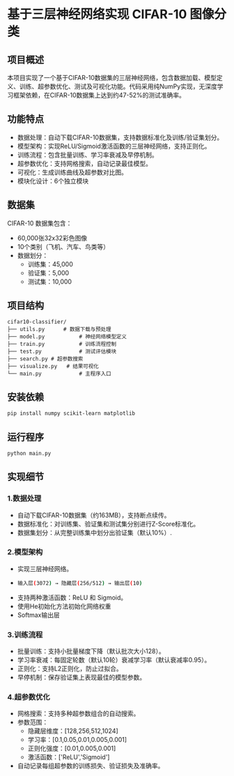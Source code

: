 # 基于三层神经网络实现 CIFAR-10 图像分类
## 项目概述
本项目实现了一个基于CIFAR-10数据集的三层神经网络，包含数据加载、模型定义、训练、超参数优化、测试及可视化功能。代码采用纯NumPy实现，无深度学习框架依赖，在CIFAR-10数据集上达到约47-52%的测试准确率。
## 功能特点
- 数据处理：自动下载CIFAR-10数据集，支持数据标准化及训练/验证集划分。
- 模型架构：实现ReLU/Sigmoid激活函数的三层神经网络，支持正则化。
- 训练流程：包含批量训练、学习率衰减及早停机制。
- 超参数优化：支持网格搜索，自动记录最佳模型。
- 可视化：生成训练曲线及超参数对比图。
- 模块化设计：6个独立模块
## 数据集
CIFAR-10 数据集包含：
- 60,000张32x32彩色图像
- 10个类别（飞机、汽车、鸟类等）
- 数据划分：
  - 训练集：45,000
  - 验证集：5,000
  - 测试集：10,000
## 项目结构
```text
cifar10-classifier/
├── utils.py      # 数据下载与预处理
├── model.py           # 神经网络模型定义
├── train.py           # 训练流程控制
├── test.py            # 测试评估模块
├── search.py # 超参数搜索
├── visualize.py   # 结果可视化
└── main.py            # 主程序入口
```
## 安装依赖
```bash
pip install numpy scikit-learn matplotlib
```
## 运行程序
```bash
python main.py
```
## 实现细节
### 1.数据处理
- 自动下载CIFAR-10数据集（约163MB），支持断点续传。
- 数据标准化：对训练集、验证集和测试集分别进行Z-Score标准化。
- 数据集划分：从完整训练集中划分出验证集（默认10%）.
### 2.模型架构
- 实现三层神经网络。
- ```bash
  输入层(3072) → 隐藏层(256/512) → 输出层(10)
  ```
- 支持两种激活函数：ReLU 和 Sigmoid。
- 使用He初始化方法初始化网络权重
- Softmax输出层
### 3.训练流程
- 批量训练：支持小批量梯度下降（默认批次大小128）。
- 学习率衰减：每固定轮数（默认10轮）衰减学习率（默认衰减率0.95）。
- 正则化：支持L2正则化，防止过拟合。
- 早停机制：保存验证集上表现最佳的模型参数。
### 4.超参数优化
- 网格搜索：支持多种超参数组合的自动搜索。
- 参数范围：
  - 隐藏层维度：[128,256,512,1024]
  - 学习率：[0.1,0.05,0.01,0.005,0.001]
  - 正则化强度：[0.01,0.005,0.001]
  - 激活函数：['ReLU','Sigmoid']
- 自动记录每组超参数的训练损失、验证损失及准确率。
